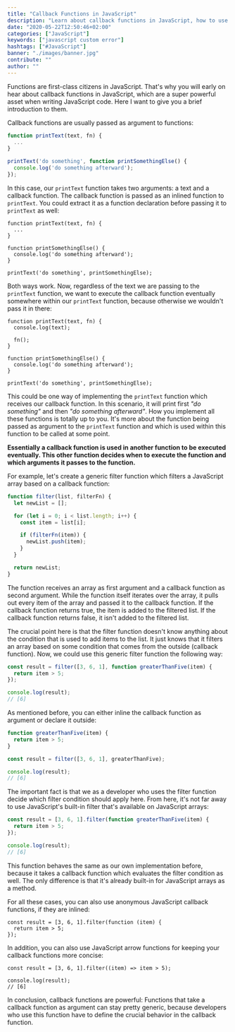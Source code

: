```yaml
---
title: "Callback Functions in JavaScript"
description: "Learn about callback functions in JavaScript, how to use callback functions and how to create a callback functions yourself ..."
date: "2020-05-22T12:50:46+02:00"
categories: ["JavaScript"]
keywords: ["javascript custom error"]
hashtags: ["#JavaScript"]
banner: "./images/banner.jpg"
contribute: ""
author: ""
---
```


<Sponsorship />

Functions are first-class citizens in JavaScript. That's why you will early on hear about callback functions in JavaScript, which are a super powerful asset when writing JavaScript code. Here I want to give you a brief introduction to them.

Callback functions are usually passed as argument to functions:

```javascript
function printText(text, fn) {
  ...
}

printText('do something', function printSomethingElse() {
  console.log('do something afterward');
});
```

In this case, our `printText` function takes two arguments: a text and a callback function. The callback function is passed as an inlined function to `printText`. You could extract it as a function declaration before passing it to `printText` as well:

```javascript{5-7,9}
function printText(text, fn) {
  ...
}

function printSomethingElse() {
  console.log('do something afterward');
}

printText('do something', printSomethingElse);
```

Both ways work. Now, regardless of the text we are passing to the `printText` function, we want to execute the callback function eventually somewhere within our `printText` function, because otherwise we wouldn't pass it in there:

```javascript{2,4}
function printText(text, fn) {
  console.log(text);

  fn();
}

function printSomethingElse() {
  console.log('do something afterward');
}

printText('do something', printSomethingElse);
```

This could be one way of implementing the `printText` function which receives our callback function. In this scenario, it will print first *"do something"* and then *"do something afterward"*. How you implement all these functions is totally up to you. It's more about the function being passed as argument to the `printText` function and which is used within this function to be called at some point.

**Essentially a callback function is used in another function to be executed eventually. This other function decides when to execute the function and which arguments it passes to the function.**

For example, let's create a generic filter function which filters a JavaScript array based on a callback function:

```javascript
function filter(list, filterFn) {
  let newList = [];

  for (let i = 0; i < list.length; i++) {
    const item = list[i];

    if (filterFn(item)) {
      newList.push(item);
    }
  }

  return newList;
}
```

The function receives an array as first argument and a callback function as second argument. While the function itself iterates over the array, it pulls out every item of the array and passed it to the callback function. If the callback function returns true, the item is added to the filtered list. If the callback function returns false, it isn't added to the filtered list.

The crucial point here is that the filter function doesn't know anything about the condition that is used to add items to the list. It just knows that it filters an array based on some condition that comes from the outside (callback function). Now, we could use this generic filter function the following way:

```javascript
const result = filter([3, 6, 1], function greaterThanFive(item) {
  return item > 5;
});

console.log(result);
// [6]
```

As mentioned before, you can either inline the callback function as argument or declare it outside:

```javascript
function greaterThanFive(item) {
  return item > 5;
}

const result = filter([3, 6, 1], greaterThanFive);

console.log(result);
// [6]
```

The important fact is that we as a developer who uses the filter function decide which filter condition should apply here. From here, it's not far away to use JavaScript's built-in filter that's available on JavaScript arrays:

```javascript
const result = [3, 6, 1].filter(function greaterThanFive(item) {
  return item > 5;
});

console.log(result);
// [6]
```

This function behaves the same as our own implementation before, because it takes a callback function which evaluates the filter condition as well. The only difference is that it's already built-in for JavaScript arrays as a method.

For all these cases, you can also use anonymous JavaScript callback functions, if they are inlined:

```javascript{1}
const result = [3, 6, 1].filter(function (item) {
  return item > 5;
});
```

In addition, you can also use JavaScript arrow functions for keeping your callback functions more concise:

```javascript{1}
const result = [3, 6, 1].filter((item) => item > 5);

console.log(result);
// [6]
```

In conclusion, callback functions are powerful: Functions that take a callback function as argument can stay pretty generic, because developers who use this function have to define the crucial behavior in the callback function.


